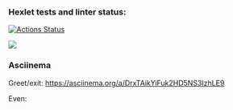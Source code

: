 ### Hexlet tests and linter status:
[![Actions Status](https://github.com/S1ON-DMI1/java-project-61/workflows/hexlet-check/badge.svg)](https://github.com/S1ON-DMI1/java-project-61/actions)

<a href="https://codeclimate.com/github/S1ON-DMI1/java-project-61/maintainability"><img src="https://api.codeclimate.com/v1/badges/f5015cb695dc308876b1/maintainability" /></a>

### Asciinema

Greet/exit: https://asciinema.org/a/DrxTAikYiFuk2HD5NS3IzhLE9

Even:

